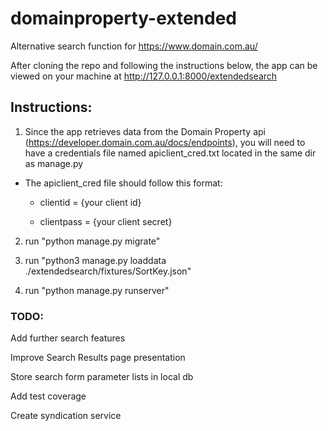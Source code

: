 # domainproperty-extended

Alternative search function for https://www.domain.com.au/

After cloning the repo and following the instructions below, the app can be viewed on your machine at http://127.0.0.1:8000/extendedsearch

## Instructions:

1)  Since the app retrieves data from the Domain Property api (https://developer.domain.com.au/docs/endpoints), you will need to have a credentials file named apiclient_cred.txt located in the same dir as manage.py

* The apiclient_cred file should follow this format:

  + clientid = {your client id}

  + clientpass = {your client secret}

2)  run "python manage.py migrate"

3)  run "python3 manage.py loaddata ./extendedsearch/fixtures/SortKey.json"

4)  run "python manage.py runserver"
  
### TODO:

Add further search features

Improve Search Results page presentation

Store search form parameter lists in local db

Add test coverage

Create syndication service

